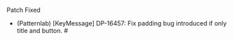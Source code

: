 Patch
Fixed
- (Patternlab) [KeyMessage] DP-16457: Fix padding bug introduced if only title and button. #
